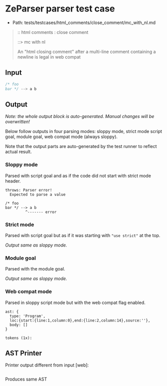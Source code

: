 # ZeParser parser test case

- Path: tests/testcases/html_comments/close_comment/mc_with_nl.md

> :: html comments : close comment
>
> ::> mc with nl
>
> An "html closing comment" after a multi-line comment containing a newline is legal in web compat

## Input

`````js
/* foo
bar */ --> a b
`````

## Output

_Note: the whole output block is auto-generated. Manual changes will be overwritten!_

Below follow outputs in four parsing modes: sloppy mode, strict mode script goal, module goal, web compat mode (always sloppy).

Note that the output parts are auto-generated by the test runner to reflect actual result.

### Sloppy mode

Parsed with script goal and as if the code did not start with strict mode header.

`````
throws: Parser error!
  Expected to parse a value

/* foo
bar */ --> a b
         ^------- error
`````

### Strict mode

Parsed with script goal but as if it was starting with `"use strict"` at the top.

_Output same as sloppy mode._

### Module goal

Parsed with the module goal.

_Output same as sloppy mode._

### Web compat mode

Parsed in sloppy script mode but with the web compat flag enabled.

`````
ast: {
  type: 'Program',
  loc:{start:{line:1,column:0},end:{line:2,column:14},source:''},
  body: []
}

tokens (1x):

`````


## AST Printer

Printer output different from input [web]:

````js

````

Produces same AST
